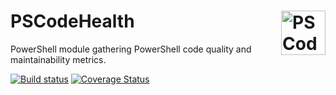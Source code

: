 # PSCodeHealth  <img src= "https://github.com/MathieuBuisson/PSCodeHealth/raw/master/PSCodeHealth/Assets/PSCodeHealthLogo.png" alt="PSCodeHealth Logo" width="71" style="float: right;"/>
  
  
PowerShell module gathering PowerShell code quality and maintainability metrics.  

[![Build status](https://ci.appveyor.com/api/projects/status/7lns5hedci8hfjm3/branch/master?svg=true)](https://ci.appveyor.com/project/MathieuBuisson/pscodehealth/branch/master) [![Coverage Status](https://coveralls.io/repos/github/MathieuBuisson/PSCodeHealth/badge.svg?branch=master)](https://coveralls.io/github/MathieuBuisson/PSCodeHealth?branch=master)
